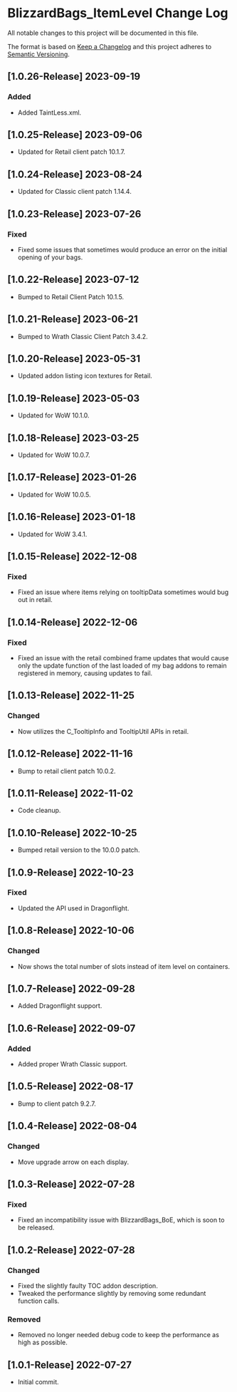 # BlizzardBags_ItemLevel Change Log
All notable changes to this project will be documented in this file.

The format is based on [Keep a Changelog](http://keepachangelog.com/)
and this project adheres to [Semantic Versioning](http://semver.org/).

## [1.0.26-Release] 2023-09-19
### Added
- Added TaintLess.xml.

## [1.0.25-Release] 2023-09-06
- Updated for Retail client patch 10.1.7.

## [1.0.24-Release] 2023-08-24
- Updated for Classic client patch 1.14.4.

## [1.0.23-Release] 2023-07-26
### Fixed
- Fixed some issues that sometimes would produce an error on the initial opening of your bags.

## [1.0.22-Release] 2023-07-12
- Bumped to Retail Client Patch 10.1.5.

## [1.0.21-Release] 2023-06-21
- Bumped to Wrath Classic Client Patch 3.4.2.

## [1.0.20-Release] 2023-05-31
- Updated addon listing icon textures for Retail.

## [1.0.19-Release] 2023-05-03
- Updated for WoW 10.1.0.

## [1.0.18-Release] 2023-03-25
- Updated for WoW 10.0.7.

## [1.0.17-Release] 2023-01-26
- Updated for WoW 10.0.5.

## [1.0.16-Release] 2023-01-18
- Updated for WoW 3.4.1.

## [1.0.15-Release] 2022-12-08
### Fixed
- Fixed an issue where items relying on tooltipData sometimes would bug out in retail.

## [1.0.14-Release] 2022-12-06
### Fixed
- Fixed an issue with the retail combined frame updates that would cause only the update function of the last loaded of my bag addons to remain registered in memory, causing updates to fail.

## [1.0.13-Release] 2022-11-25
### Changed
- Now utilizes the C_TooltipInfo and TooltipUtil APIs in retail.

## [1.0.12-Release] 2022-11-16
- Bump to retail client patch 10.0.2.

## [1.0.11-Release] 2022-11-02
- Code cleanup.

## [1.0.10-Release] 2022-10-25
- Bumped retail version to the 10.0.0 patch.

## [1.0.9-Release] 2022-10-23
### Fixed
- Updated the API used in Dragonflight.

## [1.0.8-Release] 2022-10-06
### Changed
- Now shows the total number of slots instead of item level on containers.

## [1.0.7-Release] 2022-09-28
- Added Dragonflight support.

## [1.0.6-Release] 2022-09-07
### Added
- Added proper Wrath Classic support.

## [1.0.5-Release] 2022-08-17
- Bump to client patch 9.2.7.

## [1.0.4-Release] 2022-08-04
### Changed
- Move upgrade arrow on each display.

## [1.0.3-Release] 2022-07-28
### Fixed
- Fixed an incompatibility issue with BlizzardBags_BoE, which is soon to be released.

## [1.0.2-Release] 2022-07-28
### Changed
- Fixed the slightly faulty TOC addon description.
- Tweaked the performance slightly by removing some redundant function calls.

### Removed
- Removed no longer needed debug code to keep the performance as high as possible.

## [1.0.1-Release] 2022-07-27
- Initial commit.
